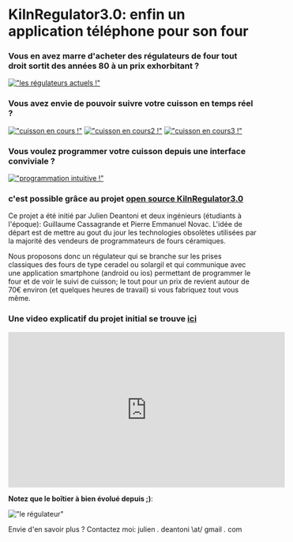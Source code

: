 # KilnRegulator3.0: enfin un application téléphone pour son four

### Vous en avez marre d'acheter des régulateurs de four tout droit sortit des années 80 à un prix exhorbitant ? 
[!["les régulateurs actuels !"](./picts/NoMoreOldKilnRegulator_small.jpg)](./picts/NoMoreOldKilnRegulator.jpg)
### Vous avez envie de pouvoir suivre votre cuisson en temps réel ?
[!["cuisson en cours !"](./picts/cuissonEnCours_small.jpeg)](./picts/cuissonEnCours.jpeg)
[!["cuisson en cours2 !"](./picts/cuissonEnCours2_small.jpeg)](./picts/cuissonEnCours2.jpeg)
[!["cuisson en cours3 !"](./picts/cuisson1_small.jpeg)](./picts/cuisson1.jpeg)
### Vous voulez programmer votre cuisson depuis une interface conviviale ?
[!["programmation intuitive !"](./picts/progModified_small.jpeg)](./picts/progModified.jpeg)

### c'est possible grâce au projet [open source KilnRegulator3.0](https://github.com/jdeantoni/KilnRegulator3.0)

Ce projet a été initié par Julien Deantoni et deux ingénieurs (étudiants à l'époque): Guillaume Cassagrande et Pierre Emmanuel Novac.
L'idée de départ est de mettre au gout du jour les technologies obsolètes utilisées par la majorité des vendeurs de programmateurs de fours céramiques.

Nous proposons donc un régulateur qui se branche sur les prises classiques des fours de type ceradel ou solargil et qui communique avec une application smartphone (android ou ios) permettant de programmer le four et de voir le suivi de cuisson; le tout pour un prix de revient autour de 70€ environ (et quelques heures de travail) si vous fabriquez tout vous même.


### Une video explicatif du projet initial se trouve [ici](https://youtu.be/vaViCxbbG_A)
<iframe width="560" height="315" src="https://www.youtube.com/embed/vaViCxbbG_A" frameborder="0" allow="autoplay; encrypted-media" allowfullscreen></iframe>



**Notez que le boîtier à bien évolué depuis ;)**:


!["le régulateur"](picts/regulator_v0.9_small.jpg)


Envie d'en savoir plus ? Contactez moi: julien  _._  deantoni   \at/   gmail   _._    com 
